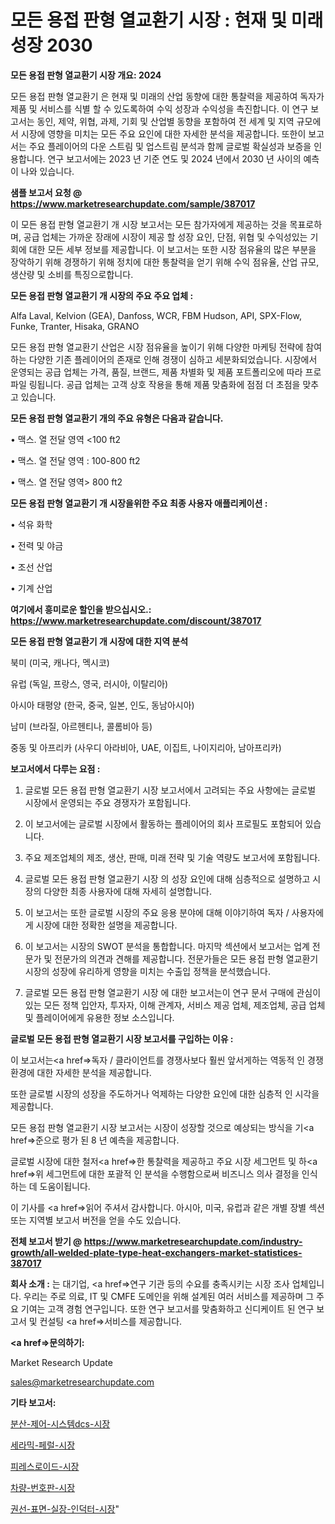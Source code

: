 # 모든 용접 판형 열교환기 시장 : 현재 및 미래 성장 2030

<strong>모든 용접 판형 열교환기 시장 개요: 2024</strong>

모든 용접 판형 열교환기 은 현재 및 미래의 산업 동향에 대한 통찰력을 제공하여 독자가 제품 및 서비스를 식별 할 수 있도록하여 수익 성장과 수익성을 촉진합니다. 이 연구 보고서는 동인, 제약, 위협, 과제, 기회 및 산업별 동향을 포함하여 전 세계 및 지역 규모에서 시장에 영향을 미치는 모든 주요 요인에 대한 자세한 분석을 제공합니다. 또한이 보고서는 주요 플레이어의 다운 스트림 및 업스트림 분석과 함께 글로벌 확실성과 보증을 인용합니다. 연구 보고서에는 2023 년 기준 연도 및 2024 년에서 2030 년 사이의 예측이 나와 있습니다.



<strong>샘플 보고서 요청 @ <a href=https://www.marketresearchupdate.com/sample/387017>https://www.marketresearchupdate.com/sample/387017</a></strong>

이 모든 용접 판형 열교환기 개 시장 보고서는 모든 참가자에게 제공하는 것을 목표로하며, 공급 업체는 가까운 장래에 시장이 제공 할 성장 요인, 단점, 위협 및 수익성있는 기회에 대한 모든 세부 정보를 제공합니다. 이 보고서는 또한 시장 점유율의 많은 부분을 장악하기 위해 경쟁하기 위해 정치에 대한 통찰력을 얻기 위해 수익 점유율, 산업 규모, 생산량 및 소비를 특징으로합니다.



<strong>모든 용접 판형 열교환기 개 시장의 주요 주요 업체 :</strong>

Alfa Laval, Kelvion (GEA), Danfoss, WCR, FBM Hudson, API, SPX-Flow, Funke, Tranter, Hisaka, GRANO

모든 용접 판형 열교환기 산업은 시장 점유율을 높이기 위해 다양한 마케팅 전략에 참여하는 다양한 기존 플레이어의 존재로 인해 경쟁이 심하고 세분화되었습니다. 시장에서 운영되는 공급 업체는 가격, 품질, 브랜드, 제품 차별화 및 제품 포트폴리오에 따라 프로파일 링됩니다. 공급 업체는 고객 상호 작용을 통해 제품 맞춤화에 점점 더 초점을 맞추고 있습니다.



<strong>모든 용접 판형 열교환기 개의 주요 유형은 다음과 같습니다.</strong>

• 맥스. 열 전달 영역 <100 ft2

• 맥스. 열 전달 영역 : 100-800 ft2

• 맥스. 열 전달 영역> 800 ft2



<strong>모든 용접 판형 열교환기 개 시장을위한 주요 최종 사용자 애플리케이션 :</strong>

• 석유 화학

• 전력 및 야금

• 조선 산업

• 기계 산업



<strong>여기에서 흥미로운 할인을 받으십시오.: <a href=https://www.marketresearchupdate.com/discount/387017>https://www.marketresearchupdate.com/discount/387017</a></strong>



<strong>모든 용접 판형 열교환기 개 시장에 대한 지역 분석</strong>

북미 (미국, 캐나다, 멕시코)

유럽 (독일, 프랑스, 영국, 러시아, 이탈리아)

아시아 태평양 (한국, 중국, 일본, 인도, 동남아시아)

남미 (브라질, 아르헨티나, 콜롬비아 등)

중동 및 아프리카 (사우디 아라비아, UAE, 이집트, 나이지리아, 남아프리카)



<strong>보고서에서 다루는 요점 :</strong>

1. 글로벌 모든 용접 판형 열교환기 시장 보고서에서 고려되는 주요 사항에는 글로벌 시장에서 운영되는 주요 경쟁자가 포함됩니다.

2. 이 보고서에는 글로벌 시장에서 활동하는 플레이어의 회사 프로필도 포함되어 있습니다.

3. 주요 제조업체의 제조, 생산, 판매, 미래 전략 및 기술 역량도 보고서에 포함됩니다.

4. 글로벌 모든 용접 판형 열교환기 시장 의 성장 요인에 대해 심층적으로 설명하고 시장의 다양한 최종 사용자에 대해 자세히 설명합니다.

5. 이 보고서는 또한 글로벌 시장의 주요 응용 분야에 대해 이야기하여 독자 / 사용자에게 시장에 대한 정확한 설명을 제공합니다.

6. 이 보고서는 시장의 SWOT 분석을 통합합니다. 마지막 섹션에서 보고서는 업계 전문가 및 전문가의 의견과 견해를 제공합니다. 전문가들은 모든 용접 판형 열교환기 시장의 성장에 유리하게 영향을 미치는 수출입 정책을 분석했습니다.

7. 글로벌 모든 용접 판형 열교환기 시장 에 대한 보고서는이 연구 문서 구매에 관심이있는 모든 정책 입안자, 투자자, 이해 관계자, 서비스 제공 업체, 제조업체, 공급 업체 및 플레이어에게 유용한 정보 소스입니다.



<strong>글로벌 모든 용접 판형 열교환기 시장 보고서를 구입하는 이유 :</strong>

이 보고서는<a href=>독자 / 클</a>라이언트를 경쟁사보다 훨씬 앞서게하는 역동적 인 경쟁 환경에 대한 자세한 분석을 제공합니다.

또한 글로벌 시장의 성장을 주도하거나 억제하는 다양한 요인에 대한 심층적 인 시각을 제공합니다.

모든 용접 판형 열교환기 시장 보고서는 시장이 성장할 것으로 예상되는 방식을 기<a href=>준으로</a> 평가 된 8 년 예측을 제공합니다.

글로벌 시장에 대한 철저<a href=>한 통찰력</a>을 제공하고 주요 시장 세그먼트 및 하<a href=>위 세그</a>먼트에 대한 포괄적 인 분석을 수행함으로써 비즈니스 의사 결정을 인식하는 데 도움이됩니다.

이 기사를 <a href=>읽어 주</a>셔서 감사합니다. 아시아, 미국, 유럽과 같은 개별 장별 섹션 또는 지역별 보고서 버전을 얻을 수도 있습니다.



<strong>전체 보고서 받기 @ <a href=https://www.marketresearchupdate.com/industry-growth/all-welded-plate-type-heat-exchangers-market-statistices-387017>https://www.marketresearchupdate.com/industry-growth/all-welded-plate-type-heat-exchangers-market-statistices-387017</a></strong>



<strong>회사 소개 :</strong>
는 대기업, <a href=>연구 기</a>관 등의 수요를 충족시키는 시장 조사 업체입니다. 우리는 주로 의료, IT 및 CMFE 도메인을 위해 설계된 여러 서비스를 제공하며 그 주요 기여는 고객 경험 연구입니다. 또한 연구 보고서를 맞춤화하고 신디케이트 된 연구 보고서 및 컨설팅 <a href=>서비</a>스를 제공합니다.



<strong><a href=>문의하기:</a></strong>

Market Research Update

sales@marketresearchupdate.com



<strong>기타 보고서:</strong>

<a href=https://www.linkedin.com/pulse/분산-제어-시스템dcs-시장-진입-전략-및-위험-평가2029년-trend-tracking-tips-360-analysis/>분산-제어-시스템dcs-시장</a>

<a href=https://www.linkedin.com/pulse/세라믹-페럴-시장-현재-및-미래-성장-2029-isdailynews-bz10f/>세라믹-페럴-시장</a>

<a href=https://www.linkedin.com/pulse/피레스로이드-시장-세분화-연구-및-목표-고객2029년-analytics-avenue-adventures-24-ana-xqbdf/>피레스로이드-시장</a>

<a href=https://www.linkedin.com/pulse/차량-번호판-시장-동향-및-성장-전망-consumer-connection-chronicles-24--bmzhf/>차량-번호판-시장</a>

<a href=https://www.linkedin.com/pulse/권선-표면-실장-인덕터-시장-경쟁-분석-및-성장-잠재력-2030-pl2jf/>권선-표면-실장-인덕터-시장</a>"
